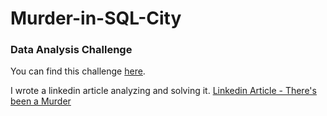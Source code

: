 # Murder-in-SQL-City
### Data Analysis Challenge

You can find this challenge [here](https://github.com/NUKnightLab/sql-mysteries/blob/master/README.md).

I wrote a linkedin article analyzing and solving it.
[Linkedin Article - There's been a Murder](https://www.linkedin.com/pulse/theres-been-murder-an%C3%A1lise-de-dados-com-sql-pedro-caique-gomes-utqhf/?trackingId=tMko09nURu%2BYxGYmik7q3Q%3D%3D)
